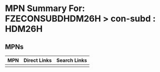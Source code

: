 



# MPN Summary For: FZECONSUBDHDM26H > con-subd : HDM26H

## MPNs
  

|MPN|Direct Links|Search Links|
| :--- | :--- | :--- |
||||
